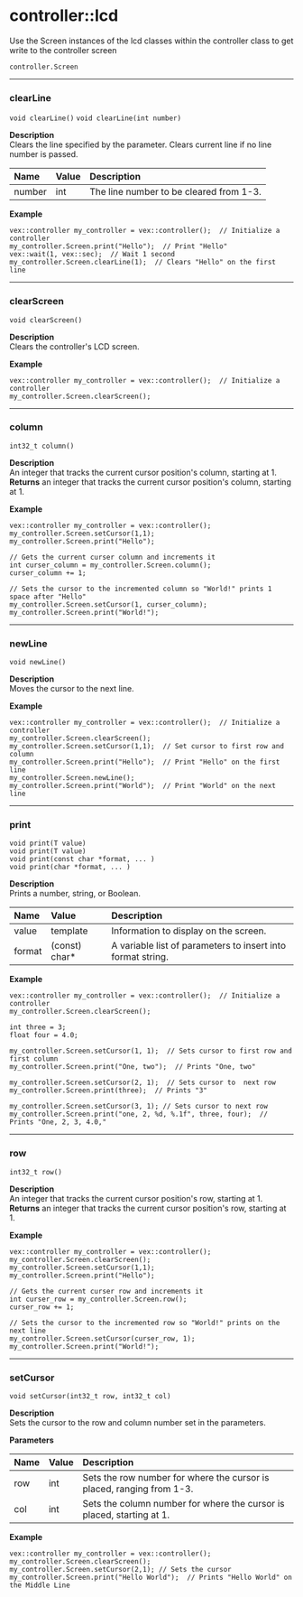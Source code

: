 # controller::lcd
Use the Screen instances of the lcd classes within the controller class to get write to the controller screen

`controller.Screen` <br>
________________________________________________________________________________________________________________

### clearLine
`void clearLine()`
`void clearLine(int number)`


**Description** <br>
Clears the line specified by the parameter. Clears current line if no line number is passed.

| Name | Value | Description |
| :--- | :---- | :---------- |
| number | int | The line number to be cleared from 1-3. |

**Example** 
```clike
vex::controller my_controller = vex::controller();  // Initialize a controller
my_controller.Screen.print("Hello");  // Print "Hello"
vex::wait(1, vex::sec);  // Wait 1 second
my_controller.Screen.clearLine(1);  // Clears "Hello" on the first line
```
______________________________________________________________________________________________________________________________

### clearScreen
`void clearScreen()`

**Description** <br>
Clears the controller's LCD screen.

**Example** 
```clike
vex::controller my_controller = vex::controller();  // Initialize a controller
my_controller.Screen.clearScreen();
```

______________________________________________________________________________________________________________________________

### column
`int32_t column()`

**Description** <br>
An integer that tracks the current cursor position's column, starting at 1.
**Returns** an integer that tracks the current cursor position's column, starting at 1.

**Example** 
```clike
vex::controller my_controller = vex::controller();
my_controller.Screen.setCursor(1,1);
my_controller.Screen.print("Hello");

// Gets the current curser column and increments it
int curser_column = my_controller.Screen.column();
curser_column += 1;

// Sets the cursor to the incremented column so "World!" prints 1 space after "Hello"
my_controller.Screen.setCursor(1, curser_column);
my_controller.Screen.print("World!");
```

______________________________________________________________________________________________________________________________

### newLine
`void newLine()`

**Description** <br>
Moves the cursor to the next line.

**Example** 
```clike
vex::controller my_controller = vex::controller();  // Initialize a controller
my_controller.Screen.clearScreen();
my_controller.Screen.setCursor(1,1);  // Set cursor to first row and column
my_controller.Screen.print("Hello");  // Print "Hello" on the first line
my_controller.Screen.newLine();
my_controller.Screen.print("World");  // Print "World" on the next line
```
______________________________________________________________________________________________________________________________
### print
`void print(T value)` <br>
`void print(T value)` <br>
`void print(const char *format, ... )` <br>
`void print(char *format, ... )` <br>

**Description** <br>
Prints a number, string, or Boolean.

| Name | Value | Description |
| :--- | :---- | :---------- |
| value | template | Information to display on the screen. |
| format | (const) char*| A variable list of parameters to insert into format string. |

**Example** 
```clike
vex::controller my_controller = vex::controller();  // Initialize a controller
my_controller.Screen.clearScreen();

int three = 3;
float four = 4.0;

my_controller.Screen.setCursor(1, 1);  // Sets cursor to first row and first column
my_controller.Screen.print("One, two");  // Prints "One, two"

my_controller.Screen.setCursor(2, 1);  // Sets cursor to  next row
my_controller.Screen.print(three);  // Prints "3"

my_controller.Screen.setCursor(3, 1); // Sets cursor to next row
my_controller.Screen.print("one, 2, %d, %.1f", three, four);  // Prints "One, 2, 3, 4.0,"
```

______________________________________________________________________________________________________________________________

### row
`int32_t row()`

**Description** <br>
An integer that tracks the current cursor position's row, starting at 1.
**Returns** an integer that tracks the current cursor position's row, starting at 1.

**Example** 
```clike
vex::controller my_controller = vex::controller();
my_controller.Screen.clearScreen();
my_controller.Screen.setCursor(1,1);
my_controller.Screen.print("Hello");

// Gets the current curser row and increments it
int curser_row = my_controller.Screen.row();
curser_row += 1;

// Sets the cursor to the incremented row so "World!" prints on the next line
my_controller.Screen.setCursor(curser_row, 1);
my_controller.Screen.print("World!");
```
______________________________________________________________________________________________________________________________


### setCursor
`void setCursor(int32_t row, int32_t col)`

**Description** <br>
Sets the cursor to the row and column number set in the parameters.

**Parameters** 

| Name | Value | Description |
| :--- | :---- | :---------- |
| row | int | Sets the row number for where the cursor is placed, ranging from 1-3. |
| col | int | Sets the column number for where the cursor is placed, starting at 1. |

**Example** 
```clike
vex::controller my_controller = vex::controller();
my_controller.Screen.clearScreen();
my_controller.Screen.setCursor(2,1); // Sets the cursor 
my_controller.Screen.print("Hello World");  // Prints "Hello World" on the Middle Line
```